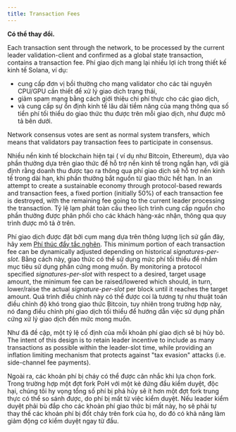 ```yaml
---
title: Transaction Fees
---
```


**Có thể thay đổi.**

Each transaction sent through the network, to be processed by the current leader validation-client and confirmed as a global state transaction, contains a transaction fee. Phí giao dịch mang lại nhiều lợi ích trong thiết kế kinh tế Solana, ví dụ:

- cung cấp đơn vị bồi thường cho mạng validator cho các tài nguyên CPU/GPU cần thiết để xử lý giao dịch trạng thái,
- giảm spam mạng bằng cách giới thiệu chi phí thực cho các giao dịch,
- và cung cấp sự ổn định kinh tế lâu dài tiềm năng của mạng thông qua số tiền phí tối thiểu do giao thức thu được trên mỗi giao dịch, như được mô tả bên dưới.

Network consensus votes are sent as normal system transfers, which means that validators pay transaction fees to participate in consensus.

Nhiều nền kinh tế blockchain hiện tại ( ví dụ như Bitcoin, Ethereum), dựa vào phần thưởng dựa trên giao thức để hỗ trợ nền kinh tế trong ngắn hạn, với giả định rằng doanh thu được tạo ra thông qua phí giao dịch sẽ hỗ trợ nền kinh tế trong dài hạn, khi phần thưởng bắt nguồn từ giao thức hết hạn. In an attempt to create a sustainable economy through protocol-based rewards and transaction fees, a fixed portion (initially 50%) of each transaction fee is destroyed, with the remaining fee going to the current leader processing the transaction. Tỷ lệ lạm phát toàn cầu theo lịch trình cung cấp nguồn cho phần thưởng được phân phối cho các khách hàng-xác nhận, thông qua quy trình được mô tả ở trên.

Phí giao dịch được đặt bởi cụm mạng dựa trên thông lượng lịch sử gần đây, hãy xem [Phí thúc đẩy tắc nghẽn](implemented-proposals/transaction-fees.md#congestion-driven-fees). This minimum portion of each transaction fee can be dynamically adjusted depending on historical _signatures-per-slot_. Bằng cách này, giao thức có thể sử dụng mức phí tối thiểu để nhắm mục tiêu sử dụng phần cứng mong muốn. By monitoring a protocol specified _signatures-per-slot_ with respect to a desired, target usage amount, the minimum fee can be raised/lowered which should, in turn, lower/raise the actual _signature-per-slot_ per block until it reaches the target amount. Quá trình điều chỉnh này có thể được coi là tương tự như thuật toán điều chỉnh độ khó trong giao thức Bitcoin, tuy nhiên trong trường hợp này, nó đang điều chỉnh phí giao dịch tối thiểu để hướng dẫn việc sử dụng phần cứng xử lý giao dịch đến mức mong muốn.

Như đã đề cập, một tỷ lệ cố định của mỗi khoản phí giao dịch sẽ bị hủy bỏ. The intent of this design is to retain leader incentive to include as many transactions as possible within the leader-slot time, while providing an inflation limiting mechanism that protects against "tax evasion" attacks \(i.e. side-channel fee payments\).

Ngoài ra, các khoản phí bị cháy có thể được cân nhắc khi lựa chọn fork. Trong trường hợp một đợt fork PoH với một kẻ đứng đầu kiểm duyệt, độc hại, chúng tôi hy vọng tổng số phí bị phá hủy sẽ ít hơn một đợt fork trung thực có thể so sánh được, do phí bị mất từ ​​việc kiểm duyệt. Nếu leader kiểm duyệt phải bù đắp cho các khoản phí giao thức bị mất này, họ sẽ phải tự thay thế các khoản phí bị đốt cháy trên fork của họ, do đó có khả năng làm giảm động cơ kiểm duyệt ngay từ đầu.
